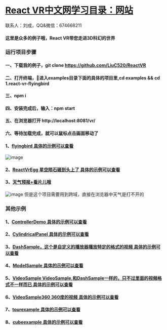 # [React VR中文网学习目录：网站](http://www.vr-react.com/)
联系人：刘成，QQ&微信：674668211


#### 这里是众多的例子哦，React VR带您走进3D科幻的世界
### 运行项目步骤
#### 一、下载我的例子，git clone https://github.com/LiuC520/ReactVR
#### 二、打开终端，进入examples目录下面的具体的项目里,cd examples && cd 1.react-vr-flyingbird
#### 三、npm i
#### 四、安装完成后，输入：npm start
#### 五、在浏览器打开 http://localhost:8081/vr/
#### 六、等待加载完成，就可以鼠标点击画面移动了

#### 1、[flyingbird 具体的示例可以查看](http://www.vr-react.com/example/react-vr-flyingbird/)

 ![image](https://github.com/LiuC520/ReactVR/blob/master/flyingbird.gif)
 #### 2、[ReactVrEgg 星空陨石砸到头上了 具体的示例可以查看](http://www.vr-react.com/example/ReactVrEgg/)
#### 3、[天气预报+看片儿哦](http://www.vr-react.com/example/tianqi//)
 ![image](https://github.com/LiuC520/ReactVR/blob/master/tianqi.png)
 但是这个项目需要用到跨域，直接在浏览器中天气是打不开的
 ### 其他示例
#### 1、[ControllerDemo 具体的示例可以查看](http://www.vr-react.com/example/ControllerDemo/)
#### 2、[CylindricalPanel 具体的示例可以查看](http://www.vr-react.com/example/CylindricalPanel/)
#### 3、[DashSample，这个是自定义的播放器播放特定的格式的视频 具体的示例可以查看](http://www.vr-react.com/example/DashSample/)
#### 4、[ModelSample 具体的示例可以查看](http://www.vr-react.com/example/ModelSample/)
#### 5、[VideoSample VideoSample,和DashSample一样的，只不过里面的视频格式不一样而已  具体的示例可以查看](http://www.vr-react.com/example/VideoSample/)
#### 6、[VideoSample360 360度的视频 具体的示例可以查看](http://www.vr-react.com/example/VideoSample360/)
#### 7、[tourexample 具体的示例可以查看](http://www.vr-react.com/example/tourexample/)
#### 8、[cubeexample 具体的示例可以查看](http://www.vr-react.com/example/cubeexample/)
